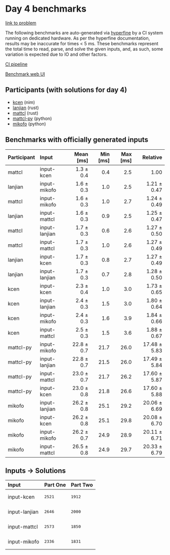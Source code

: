 # Day 4 benchmarks

[link to problem](https://adventofcode.com/2024/day/4)

The following benchmarks are auto-generated via
[hyperfine](https://github.com/sharkdp/hyperfine) by a CI system running on
dedicated hardware. As per the hyperfine documentation, results may be
inaccurate for times < 5 ms. These benchmarks represent the total time to read,
parse, and solve the given inputs, and, as such, some variation is expected due
to IO and other factors.

[CI pipeline](http://ci.papercode.net:8080/teams/main/pipelines/aoc2024)

[Benchmark web UI](https://aoc.ancalagon.black)


## Participants (with solutions for day 4)

- [kcen](https://github.com/kcen/aoc2024) (nim)
- [lanjian](https://github.com/lanjian/aoc-2024) (rust)
- [mattcl](https://github.com/mattcl/aoc2024) (rust)
- [mattcl-py](https://github.com/mattcl/aoc2024-py) (python)
- [mikofo](https://github.com/mikofo/aoc2024) (python)


## Benchmarks with officially generated inputs

| Participant | Input | Mean [ms] | Min [ms] | Max [ms] | Relative |
|:---|:---|---:|---:|---:|---:|
| mattcl | input-kcen | 1.3 ± 0.4 | 0.4 | 2.5 | 1.00 |
| lanjian | input-mikofo | 1.6 ± 0.3 | 1.0 | 2.5 | 1.21 ± 0.47 |
| mattcl | input-mikofo | 1.6 ± 0.3 | 1.0 | 2.7 | 1.24 ± 0.49 |
| lanjian | input-mattcl | 1.6 ± 0.3 | 0.9 | 2.5 | 1.25 ± 0.47 |
| mattcl | input-lanjian | 1.7 ± 0.3 | 0.6 | 2.6 | 1.27 ± 0.50 |
| mattcl | input-mattcl | 1.7 ± 0.3 | 1.0 | 2.6 | 1.27 ± 0.49 |
| lanjian | input-kcen | 1.7 ± 0.3 | 0.8 | 2.7 | 1.27 ± 0.49 |
| lanjian | input-lanjian | 1.7 ± 0.3 | 0.7 | 2.8 | 1.28 ± 0.50 |
| kcen | input-kcen | 2.3 ± 0.4 | 1.0 | 3.0 | 1.73 ± 0.65 |
| kcen | input-lanjian | 2.4 ± 0.3 | 1.5 | 3.0 | 1.80 ± 0.64 |
| kcen | input-mikofo | 2.4 ± 0.3 | 1.6 | 3.9 | 1.84 ± 0.66 |
| kcen | input-mattcl | 2.5 ± 0.3 | 1.5 | 3.6 | 1.88 ± 0.67 |
| mattcl-py | input-mikofo | 22.8 ± 0.7 | 21.7 | 26.0 | 17.48 ± 5.83 |
| mattcl-py | input-lanjian | 22.8 ± 0.7 | 21.5 | 26.0 | 17.49 ± 5.84 |
| mattcl-py | input-mattcl | 23.0 ± 0.7 | 21.7 | 26.2 | 17.60 ± 5.87 |
| mattcl-py | input-kcen | 23.0 ± 0.8 | 21.8 | 26.6 | 17.60 ± 5.88 |
| mikofo | input-lanjian | 26.2 ± 0.8 | 25.1 | 29.2 | 20.06 ± 6.69 |
| mikofo | input-kcen | 26.2 ± 0.8 | 25.1 | 29.8 | 20.08 ± 6.70 |
| mikofo | input-mikofo | 26.2 ± 0.7 | 24.9 | 28.9 | 20.11 ± 6.71 |
| mikofo | input-mattcl | 26.5 ± 0.8 | 24.9 | 29.7 | 20.33 ± 6.79 |


## Inputs -> Solutions

| Input | Part One | Part Two |
|:---|:---|:---|
|input-kcen|<pre>2521</pre>|<pre>1912</pre>|
|input-lanjian|<pre>2646</pre>|<pre>2000</pre>|
|input-mattcl|<pre>2573</pre>|<pre>1850</pre>|
|input-mikofo|<pre>2336</pre>|<pre>1831</pre>|